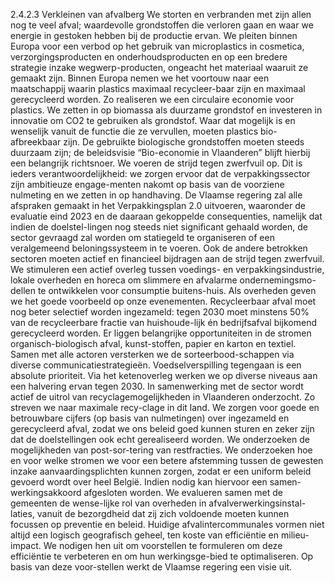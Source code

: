 2.4.2.3 Verkleinen van afvalberg We storten en verbranden met zijn allen nog te veel afval; waardevolle grondstoffen die verloren gaan en waar we energie in gestoken hebben bij de productie ervan. We pleiten binnen Europa voor een verbod op het gebruik van microplastics in cosmetica, verzorgingsproducten en onderhoudsproducten en op een bredere strategie inzake wegwerp-producten, ongeacht het materiaal waaruit ze gemaakt zijn. Binnen Europa nemen we het voortouw naar een maatschappij waarin plastics maximaal recycleer-baar zijn en maximaal gerecycleerd worden. Zo realiseren we een circulaire economie voor plastics. We zetten in op biomassa als duurzame grondstof en investeren in innovatie om CO2 te gebruiken als grondstof. Waar dat mogelijk is en wenselijk vanuit de functie die ze vervullen, moeten plastics bio-afbreekbaar zijn. De gebruikte biologische grondstoffen moeten steeds duurzaam zijn; de beleidsvisie “Bio-economie in Vlaanderen” blijft hierbij een belangrijk richtsnoer. We voeren de strijd tegen zwerfvuil op. Dit is ieders verantwoordelijkheid: we zorgen ervoor dat de verpakkingssector zijn ambitieuze engage-menten nakomt op basis van de voorziene nulmeting en we zetten in op handhaving. De Vlaamse regering zal alle afspraken gemaakt in het Verpakkingsplan 2.0 uitvoeren, waaronder de evaluatie eind 2023 en de daaraan gekoppelde consequenties, namelijk dat indien de doelstel-lingen nog steeds niet significant gehaald worden, de sector gevraagd zal worden om statiegeld te organiseren of een veralgemeend beloningssysteem in te voeren. Ook de andere betrokken sectoren moeten actief en financieel bijdragen aan de strijd tegen zwerfvuil. We stimuleren een actief overleg tussen voedings- en verpakkingsindustrie, lokale overheden en horeca om slimmere en afvalarme ondernemingsmo-dellen te ontwikkelen voor consumptie buitens-huis. Als overheden geven we het goede voorbeeld op onze evenementen. Recycleerbaar afval moet nog beter selectief worden ingezameld: tegen 2030 moet minstens 50% van de recycleerbare fractie van huishoude-lijk én bedrijfsafval bijkomend gerecycleerd worden. Er liggen belangrijke opportuniteiten in de stromen organisch-biologisch afval, kunst-stoffen, papier en karton en textiel. Samen met alle actoren versterken we de sorteerbood-schappen via diverse communicatiestrategieën. Voedselverspilling tegengaan is een absolute prioriteit. Via het ketenoverleg werken we op diverse niveaus aan een halvering ervan tegen 2030. In samenwerking met de sector wordt actief de uitrol van recyclagemogelijkheden in Vlaanderen onderzocht. Zo streven we naar maximale recy-clage in dit land. We zorgen voor goede en betrouwbare cijfers (op basis van nulmetingen) over ingezameld en gerecycleerd afval, zodat we ons beleid goed kunnen sturen en zeker zijn dat de doelstellingen ook echt gerealiseerd worden. We onderzoeken de mogelijkheden van post-sor-tering van restfracties. We onderzoeken hoe en voor welke stromen we voor een betere afstemming tussen de gewesten inzake aanvaardingsplichten kunnen zorgen, zodat er een uniform beleid gevoerd wordt over heel België. Indien nodig kan hiervoor een samen-werkingsakkoord afgesloten worden. We evalueren samen met de gemeenten de wense-lijke rol van overheden in afvalverwerkingsinstal-laties, vanuit de bezorgdheid dat zij zich voldoende moeten kunnen focussen op preventie en beleid. Huidige afvalintercommunales vormen niet altijd een logisch geografisch geheel, ten koste van efficiëntie en milieu-impact. We nodigen hen uit om voorstellen te formuleren om deze efficiëntie te verbeteren en om hun werkingsge-bied te optimaliseren. Op basis van deze voor-stellen werkt de Vlaamse regering een visie uit. 